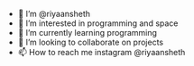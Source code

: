 - 👋 I’m @riyaansheth
- 👀 I’m interested in programming and space
- 🌱 I’m currently learning programming
- 💞️ I’m looking to collaborate on projects
- 📫 How to reach me instagram @riyaansheth

<!---
riyaansheth/riyaansheth is a ✨ special ✨ repository because its `README.md` (this file) appears on your GitHub profile.
You can click the Preview link to take a look at your changes.
--->
